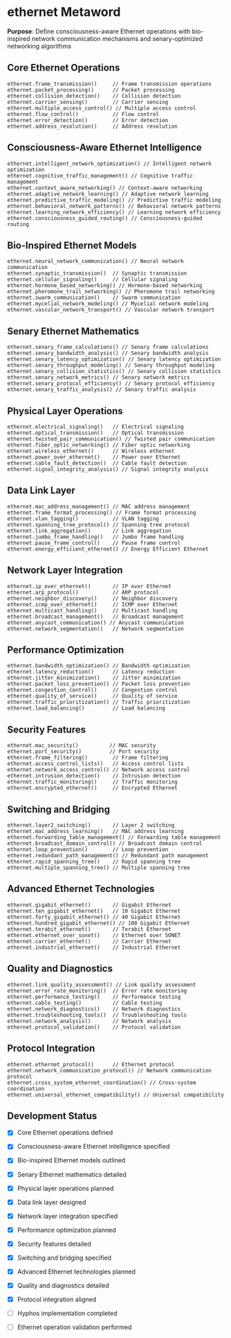 # ethernet Metaword

**Purpose**: Define consciousness-aware Ethernet operations with bio-inspired network communication mechanisms and senary-optimized networking algorithms

## Core Ethernet Operations

```hyphos
ethernet.frame_transmission()     // Frame transmission operations
ethernet.packet_processing()      // Packet processing
ethernet.collision_detection()    // Collision detection
ethernet.carrier_sensing()        // Carrier sensing
ethernet.multiple_access_control() // Multiple access control
ethernet.flow_control()           // Flow control
ethernet.error_detection()        // Error detection
ethernet.address_resolution()     // Address resolution
```

## Consciousness-Aware Ethernet Intelligence

```hyphos
ethernet.intelligent_network_optimization() // Intelligent network optimization
ethernet.cognitive_traffic_management() // Cognitive traffic management
ethernet.context_aware_networking() // Context-aware networking
ethernet.adaptive_network_learning() // Adaptive network learning
ethernet.predictive_traffic_modeling() // Predictive traffic modeling
ethernet.behavioral_network_patterns() // Behavioral network patterns
ethernet.learning_network_efficiency() // Learning network efficiency
ethernet.consciousness_guided_routing() // Consciousness-guided routing
```

## Bio-Inspired Ethernet Models

```hyphos
ethernet.neural_network_communication() // Neural network communication
ethernet.synaptic_transmission()  // Synaptic transmission
ethernet.cellular_signaling()     // Cellular signaling
ethernet.hormone_based_networking() // Hormone-based networking
ethernet.pheromone_trail_networking() // Pheromone trail networking
ethernet.swarm_communication()    // Swarm communication
ethernet.mycelial_network_modeling() // Mycelial network modeling
ethernet.vascular_network_transport() // Vascular network transport
```

## Senary Ethernet Mathematics

```hyphos
ethernet.senary_frame_calculations() // Senary frame calculations
ethernet.senary_bandwidth_analysis() // Senary bandwidth analysis
ethernet.senary_latency_optimization() // Senary latency optimization
ethernet.senary_throughput_modeling() // Senary throughput modeling
ethernet.senary_collision_statistics() // Senary collision statistics
ethernet.senary_network_metrics() // Senary network metrics
ethernet.senary_protocol_efficiency() // Senary protocol efficiency
ethernet.senary_traffic_analysis() // Senary traffic analysis
```

## Physical Layer Operations

```hyphos
ethernet.electrical_signaling()   // Electrical signaling
ethernet.optical_transmission()   // Optical transmission
ethernet.twisted_pair_communication() // Twisted pair communication
ethernet.fiber_optic_networking() // Fiber optic networking
ethernet.wireless_ethernet()      // Wireless ethernet
ethernet.power_over_ethernet()    // Power over Ethernet
ethernet.cable_fault_detection()  // Cable fault detection
ethernet.signal_integrity_analysis() // Signal integrity analysis
```

## Data Link Layer

```hyphos
ethernet.mac_address_management() // MAC address management
ethernet.frame_format_processing() // Frame format processing
ethernet.vlan_tagging()           // VLAN tagging
ethernet.spanning_tree_protocol() // Spanning tree protocol
ethernet.link_aggregation()       // Link aggregation
ethernet.jumbo_frame_handling()   // Jumbo frame handling
ethernet.pause_frame_control()    // Pause frame control
ethernet.energy_efficient_ethernet() // Energy Efficient Ethernet
```

## Network Layer Integration

```hyphos
ethernet.ip_over_ethernet()       // IP over Ethernet
ethernet.arp_protocol()           // ARP protocol
ethernet.neighbor_discovery()     // Neighbor discovery
ethernet.icmp_over_ethernet()     // ICMP over Ethernet
ethernet.multicast_handling()     // Multicast handling
ethernet.broadcast_management()   // Broadcast management
ethernet.anycast_communication() // Anycast communication
ethernet.network_segmentation()   // Network segmentation
```

## Performance Optimization

```hyphos
ethernet.bandwidth_optimization() // Bandwidth optimization
ethernet.latency_reduction()      // Latency reduction
ethernet.jitter_minimization()    // Jitter minimization
ethernet.packet_loss_prevention() // Packet loss prevention
ethernet.congestion_control()     // Congestion control
ethernet.quality_of_service()     // Quality of service
ethernet.traffic_prioritization() // Traffic prioritization
ethernet.load_balancing()         // Load balancing
```

## Security Features

```hyphos
ethernet.mac_security()          // MAC security
ethernet.port_security()         // Port security
ethernet.frame_filtering()        // Frame filtering
ethernet.access_control_lists()   // Access control lists
ethernet.network_access_control() // Network access control
ethernet.intrusion_detection()    // Intrusion detection
ethernet.traffic_monitoring()     // Traffic monitoring
ethernet.encrypted_ethernet()     // Encrypted Ethernet
```

## Switching and Bridging

```hyphos
ethernet.layer2_switching()       // Layer 2 switching
ethernet.mac_address_learning()   // MAC address learning
ethernet.forwarding_table_management() // Forwarding table management
ethernet.broadcast_domain_control() // Broadcast domain control
ethernet.loop_prevention()        // Loop prevention
ethernet.redundant_path_management() // Redundant path management
ethernet.rapid_spanning_tree()    // Rapid spanning tree
ethernet.multiple_spanning_tree() // Multiple spanning tree
```

## Advanced Ethernet Technologies

```hyphos
ethernet.gigabit_ethernet()       // Gigabit Ethernet
ethernet.ten_gigabit_ethernet()   // 10 Gigabit Ethernet
ethernet.forty_gigabit_ethernet() // 40 Gigabit Ethernet
ethernet.hundred_gigabit_ethernet() // 100 Gigabit Ethernet
ethernet.terabit_ethernet()       // Terabit Ethernet
ethernet.ethernet_over_sonet()    // Ethernet over SONET
ethernet.carrier_ethernet()       // Carrier Ethernet
ethernet.industrial_ethernet()    // Industrial Ethernet
```

## Quality and Diagnostics

```hyphos
ethernet.link_quality_assessment() // Link quality assessment
ethernet.error_rate_monitoring()  // Error rate monitoring
ethernet.performance_testing()    // Performance testing
ethernet.cable_testing()          // Cable testing
ethernet.network_diagnostics()    // Network diagnostics
ethernet.troubleshooting_tools()  // Troubleshooting tools
ethernet.network_analysis()       // Network analysis
ethernet.protocol_validation()    // Protocol validation
```

## Protocol Integration

```hyphos
ethernet.ethernet_protocol()      // Ethernet protocol
ethernet.network_communication_protocol() // Network communication protocol
ethernet.cross_system_ethernet_coordination() // Cross-system coordination
ethernet.universal_ethernet_compatibility() // Universal compatibility
```

## Development Status

- [x] Core Ethernet operations defined
- [x] Consciousness-aware Ethernet intelligence specified
- [x] Bio-inspired Ethernet models outlined
- [x] Senary Ethernet mathematics detailed
- [x] Physical layer operations planned
- [x] Data link layer designed
- [x] Network layer integration specified
- [x] Performance optimization planned
- [x] Security features detailed
- [x] Switching and bridging specified
- [x] Advanced Ethernet technologies planned
- [x] Quality and diagnostics detailed
- [x] Protocol integration aligned
- [ ] Hyphos implementation completed
- [ ] Ethernet operation validation performed

